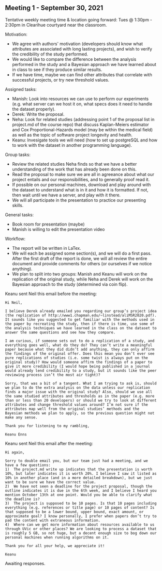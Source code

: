 ## Meeting 1 - September 30, 2021

Tentative weekly meeting time & location going forward: Tues @ 1:30pm - 2:30pm in Clearihue courtyard near the classroom.

Motivation:
- We agree with authors' motivation (developers should know what attributes are associated with long lasting projects), and wish to verify the credibility of the study performed.
- We would like to compare the difference between the analysis performed in the study and a Bayesian approach we have learned about in class to see if they produce similar results.
- If we have time, maybe we can find other attributes that correlate with successful projects, or try new threshold values.

Assigned tasks:
- Manish: Look into resources we can use to perform our experiments (e.g. what server can we host it on, what specs does it need to handle the dataset properly). 
- Derek: Write the proposal.
- Neha: Look for related studies (addressing point 1 of the proposal list in project.md of the course repo) that discuss Kaplan-Meiers estimator and Cox Proportional-Hazards model (may be within the medical field) as well as the topic of software project longevity and health.
- Keanu: Invesigate tools we will need (how to set up postgreSQL and how to work with the dataset in another programming language).

Group tasks:
- Review the related studies Neha finds so that we have a better understanding of the work that has already been done on this.
- Read the proposal to make sure we are all in agreeance about what our project entails and our responsibilities, and to generally proof read it.
- If possible on our personal machines, download and play around with the dataset to understand what is in it and how it is formatted. If not, then wait until we have a server, and play with it there.
- We will all participate in the presentation to practice our presenting skills.

General tasks:
- Book room for presentation (maybe)
- Manish is willing to edit the presentation video

Workflow:
- The report will be written in LaTex.
- We will each be assigned some section(s), and we will do a first pass. After the first draft of the report is done, we will all review the entire document and provide comments for others (or ourselves if we notice anything).
- We plan to split into two groups: Manish and Keanu will work on the replication of the original study, while Neha and Derek will work on the Bayesian approach to the study (determined via coin flip).

Keanu sent Neil this email before the meeting:

```
Hi Neil,

I believe Derek already emailed you regarding our group’s project idea (the replication of http://www1.chapman.edu/~linstead/aliMSR2020.pdf). It sounds like you suggested to get familiar with the methods used in the paper by recreating the study, then if there is time, use some of the analysis techniques we have learned in the class on the dataset to answer the same questions and see how they compare.

I am curious, if someone sets out to do a replication of a study, and everything goes well, what do they do? They can’t write a meaningful paper because what they did didn’t add anything, they can only affirm the findings of the original offer. Does this mean you don’t ever see pure replications of studies (i.e. some twist is always put on the original study)? How would someone affirm the findings of a paper to give it more credibility (I would hope being published in a journal would already lend credibility to a study, but it sounds like the peer reviewing process isn’t the most air tight)?

Sorry, that was a bit of a tangent. What I am trying to ask is, should we plan to do the extra analysis on the data unless our replication finds a major issue with the original study? Also, should we use all the same studied attributes and thresholds as in the paper (e.g. more than or less than 20 developers) or should we try to look at different attributes and change threshold values around? I’m not sure if the attributes map well from the original studies’ methods and the Bayesian methods we plan to apply, so the previous question might not make any sense.

Thank you for listening to my rambling,

Keanu Enns
```


Keanu sent Neil this email after the meeting:
```
Hi again,

Sorry to double email you, but our team just had a meeting, and we have a few questions:
1)	The project.md write up indicates that the presentation is worth 10%, but later indicates it is worth 20%. I believe I saw it listed as 10% in another place (and in a more detailed breakdown), but we just want to be sure we have the correct value.
2)	We have not seen a deadline for the project proposal, though the outline indicates it is due in the 6th week, and I believe I heard you mention October 13th at one point. Would you be able to clarify what the deadline is?
3)	The project is supposed to be 10 pages. Is that 10 pages including everything (e.g. references or title page) or 10 pages of content? Is that supposed to be a lower bound, upper bound, exact amount, or approximate goal? I know personally, I prefer when papers don’t try to pad the content with extraneous information.
4)	Where can we get more information about resources available to us through UVic or other places? We are looking to process a dataset that is roughly 5 GB, so not huge, but a decent enough size to bog down our personal machines when running algorithms on it.

Thank you for all your help, we appreciate it!

Keanu
```

Awaiting responses.